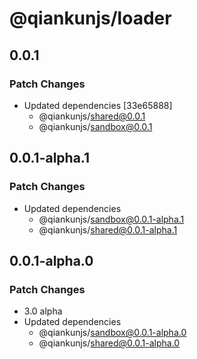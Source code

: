 # @qiankunjs/loader

## 0.0.1

### Patch Changes

- Updated dependencies [33e65888]
  - @qiankunjs/shared@0.0.1
  - @qiankunjs/sandbox@0.0.1

## 0.0.1-alpha.1

### Patch Changes

- Updated dependencies
  - @qiankunjs/sandbox@0.0.1-alpha.1
  - @qiankunjs/shared@0.0.1-alpha.1

## 0.0.1-alpha.0

### Patch Changes

- 3.0 alpha
- Updated dependencies
  - @qiankunjs/sandbox@0.0.1-alpha.0
  - @qiankunjs/shared@0.0.1-alpha.0
